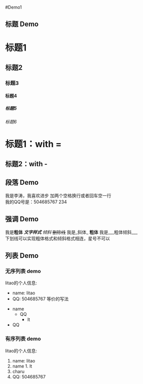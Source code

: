 #Demo1

## 标题 Demo

# 标题1
## 标题2
### 标题3
#### 标题4
##### 标题5
###### 标题6

标题1：with =
===
标题2：with -
---

## 段落 Demo

我是李涛，我喜欢进步  加两个空格换行或者回车空一行  
    我的QQ号是：504685767
    234
## 强调 Demo

我是**粗体** ***文字样式*** *倾斜*
~~删除线~~
我是_斜体_ __粗体__ 我是___粗体倾斜___  
下划线可以实现粗体格式和倾斜格式相连，星号不可以
## 列表 Demo

### 无序列表 demo
litao的个人信息:
* name: litao
* QQ: 504685767
等价的写法
- name
  - QQ
    - lt
- QQ
### 有序列表 demo
litao的个人信息:
1. name: litao
  1. name
    1. lt
3. charu
2. QQ: 504685767
